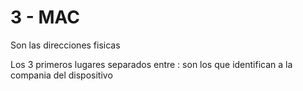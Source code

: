 # 3 - MAC

Son las direcciones fisicas

Los 3 primeros lugares separados entre : son los que identifican a la compania del dispositivo

